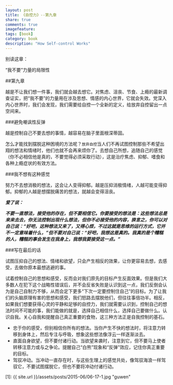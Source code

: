 ```yaml
---
layout: post
title: 《自控力》--第九章
share: true
comments: true
imagefeature:
tags: [book]
category: book
description: "How Self-control Works"
---
```

别读这章：

“我不要”力量的局限性
<!--more-->

##第九章

越是不让我们想一件事，我们就会越去想它。对焦虑、沮丧、节食、上瘾的最新调查证实，把“我不要”的力量用在涉及思想、情感的内心世界，它就会失效。党深入内心世界时，我们会发现，我们需要给自控一个全新的定义，给放弃自控留出一点空间来。

###避免嘲讽性反弹

越是控制自己不要去想的事情，越容易在脑子里面根深蒂固。

怎么才能找到摆脱这种困境的方法呢？`放弃自控`当人们不再试图控制那些不希望出翔的想法和情绪时，他们也就不会再来烦你了。去想自己所想，追随自己的感觉（你不必相信他是真的，不要觉得必须采取行动），这是治疗焦虑、抑郁、嗜食和各种上瘾症状的有效方法。

###我不想有这种感觉

努力不去想消极的想法，这会让人变得抑郁。越是压抑消极情绪，人越可能变得抑郁。抑郁的人越是想摆脱痛苦的想法，就越会变得沮丧。

***爱了说：***

***不要一直想法，接受他的存在，但不要相信它。你要接受的想法是：这些想法总是来来去去，你无法控制出现什么想法，但你不必接受他的内容，换言之，你可以对自己说：“好吧，这种想法又来了，又得心烦，不过这就是思维的运行方式，它并不一定意味着什么，”但不要对自己说：“好吧，我想这是真的。我真的是个糟糕的人，糟糕的事会发生在我身上，我想我要接受这一点。”***

###写在最后的话

试图压抑自己的想法、情绪和欲望，只会产生相反的效果，让你更容易去想，去感受，去做你原本最想逃避的事。

试着控制自己的思想和感受，反而会对我们原先的目标产生反面效果。但是我们大多数人在犯下这个战略性错误后，并不会反省失败是认识到这一点，我们反倒会认为是自己自制力不够，从而会定下更多“下次一定要控制住自己”的目标。为了让我们的头脑原理有害的思想和感受，我们怒路去摆脱他们，但往往事倍功半。相反，如果我们想要获得心灵的平静和足够的自控力，我们就需要认识到，控制自己的想法时间不可能的事，我们能做的就是，选择自己相信什么，选择自己要做什么。认识自我。关心自我和提醒自己真正重要的食物，这三种方法正是自我控制的基石。

* 忠于你的感受，但别相信你所有的想法。当你产生不快的想法时，将注意力转移到身体上，然后专注与呼吸，想象这些想法像浮云一样逐渐淡去。
* 直面自身欲望，但不要付诸行动。当欲望来袭时，注意到它，但不要马上使者转移注意力或与之争论。提醒自己“白熊”现象和“反弹”效应，记住你真正重要的目标。
* 驾驭冲动。当冲动一直存在时，与这些生理上的感觉共处，像驾驭海浪一样驾驭它，不要试图摆脱它，但也不要将冲动付诸行动。

[1]: {{ site.url }}/assets/posts/2015-06/06-17-1.jpg "guwen"




